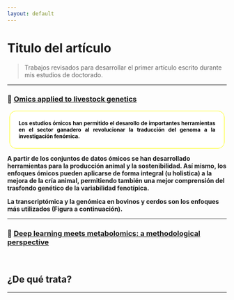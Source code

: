 ```yaml
---
layout: default
---
```


# Titulo del artículo
> Trabajos revisados para desarrollar el primer artículo escrito durante mis estudios de doctorado.

---

### :scroll: <a href="https://leo4luffy.github.io/Art_p1/Articulos/3.pdf">Omics applied to livestock genetics</a>

<p style="background-color: white; border: 1px solid yellow; color: black; border-radius: 15px 15px 15px 15px; font-size: 12px; padding: 20px; margin: 5px;" align="justify"><b>Los estudios ómicos han permitido el desarollo de importantes herramientas en el sector ganadero al revolucionar la traducción del genoma a la investigación fenómica.&nbsp;

A partir de los conjuntos de datos ómicos se han desarrollado herramientas para la producción animal y la sostenibilidad. Así mismo, los enfoques ómicos pueden aplicarse de forma integral (u holistica) a la mejora de la cría animal, permitiendo también una mejor comprensión del trasfondo genético de la variabilidad fenotípica.&nbsp;

La transcriptómica y la genómica en bovinos y cerdos son los enfoques más utilizados (Figura a continuación).</b></p>

---

### :scroll: <a href="https://leo4luffy.github.io/Art_p1/Articulos/4.pdf">Deep learning meets metabolomics: a methodological perspective</a>

<BR>

## ¿De qué trata?

---

<!--
### :scroll: <a href="https://leo4luffy.github.io/Art_p1/Articulos/2.pdf">Do molecular markers inform about pleiotropy?</a>

<BR>

## ¿De qué trata?

---

### :scroll: <a href="https://leo4luffy.github.io/Art_p1/Articulos/1.pdf">Pleiotropy or linkage? Their relative contributions to the genetic correlation of quantitative traits and detection by multitrait GWA studies</a>

<BR>

## ¿De qué trata?
-->